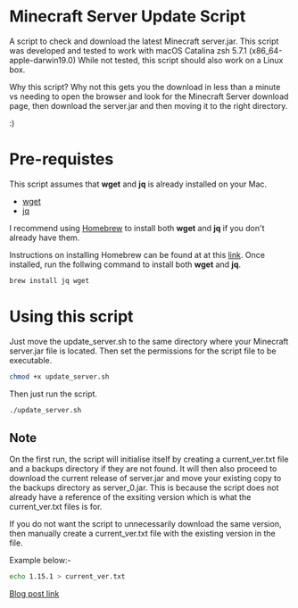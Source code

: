 # Minecraft Server Update Script

A script to check and download the latest Minecraft server.jar.
This script was developed and tested to work with macOS Catalina zsh 5.7.1 (x86_64-apple-darwin19.0)
While not tested, this script should also work on a Linux box.

Why this script? Why not this gets you the download in less than a minute vs needing to open the browser and look for the Minecraft Server download page, then download the server.jar and then moving it to the right directory.

:)

# Pre-requistes
This script assumes that **wget** and **jq** is already installed on your Mac. 
- [wget](https://www.gnu.org/software/wget/)
- [jq](https://stedolan.github.io/jq/)

I recommend using [Homebrew](http://brew.sh/) to install both **wget** and **jq** if you don't already have them.

Instructions on installing Homebrew can be found at at this [link](https://brew.sh). Once installed, run the follwing command to install both **wget** and **jq**.
```bash
brew install jq wget
```

# Using this script

Just move the update_server.sh to the same directory where your Minecraft server.jar file is located.
Then set the permissions for the script file to be executable.
```bash
chmod +x update_server.sh
```

Then just run the script. 
```bash
./update_server.sh
```

## Note
On the first run, the script will initialise itself by creating a current_ver.txt file and a backups directory if they are not found. It will then also proceed to download the current release of server.jar and move your existing copy to the backups directory as server_0.jar. This is because the script does not already have a reference of the exsiting version which is what the current_ver.txt files is for.

If you do not want the script to unnecessarily download the same version, then manually create a current_ver.txt file with the existing version in the file. 

Example below:-
```bash
echo 1.15.1 > current_ver.txt
```

[Blog post link](https://www.atpeaz.com/using-a-script-to-update-the-minecraft-server-jar/)
